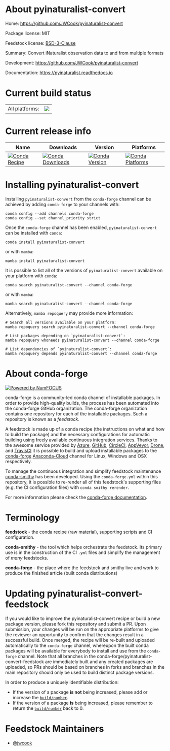 About pyinaturalist-convert
===========================

Home: https://github.com/JWCook/pyinaturalist-convert

Package license: MIT

Feedstock license: [BSD-3-Clause](https://github.com/conda-forge/pyinaturalist-convert-feedstock/blob/main/LICENSE.txt)

Summary: Convert iNaturalist observation data to and from multiple formats

Development: https://github.com/JWCook/pyinaturalist-convert

Documentation: https://pyinaturalist.readthedocs.io

Current build status
====================


<table><tr><td>All platforms:</td>
    <td>
      <a href="https://dev.azure.com/conda-forge/feedstock-builds/_build/latest?definitionId=13900&branchName=main">
        <img src="https://dev.azure.com/conda-forge/feedstock-builds/_apis/build/status/pyinaturalist-convert-feedstock?branchName=main">
      </a>
    </td>
  </tr>
</table>

Current release info
====================

| Name | Downloads | Version | Platforms |
| --- | --- | --- | --- |
| [![Conda Recipe](https://img.shields.io/badge/recipe-pyinaturalist--convert-green.svg)](https://anaconda.org/conda-forge/pyinaturalist-convert) | [![Conda Downloads](https://img.shields.io/conda/dn/conda-forge/pyinaturalist-convert.svg)](https://anaconda.org/conda-forge/pyinaturalist-convert) | [![Conda Version](https://img.shields.io/conda/vn/conda-forge/pyinaturalist-convert.svg)](https://anaconda.org/conda-forge/pyinaturalist-convert) | [![Conda Platforms](https://img.shields.io/conda/pn/conda-forge/pyinaturalist-convert.svg)](https://anaconda.org/conda-forge/pyinaturalist-convert) |

Installing pyinaturalist-convert
================================

Installing `pyinaturalist-convert` from the `conda-forge` channel can be achieved by adding `conda-forge` to your channels with:

```
conda config --add channels conda-forge
conda config --set channel_priority strict
```

Once the `conda-forge` channel has been enabled, `pyinaturalist-convert` can be installed with `conda`:

```
conda install pyinaturalist-convert
```

or with `mamba`:

```
mamba install pyinaturalist-convert
```

It is possible to list all of the versions of `pyinaturalist-convert` available on your platform with `conda`:

```
conda search pyinaturalist-convert --channel conda-forge
```

or with `mamba`:

```
mamba search pyinaturalist-convert --channel conda-forge
```

Alternatively, `mamba repoquery` may provide more information:

```
# Search all versions available on your platform:
mamba repoquery search pyinaturalist-convert --channel conda-forge

# List packages depending on `pyinaturalist-convert`:
mamba repoquery whoneeds pyinaturalist-convert --channel conda-forge

# List dependencies of `pyinaturalist-convert`:
mamba repoquery depends pyinaturalist-convert --channel conda-forge
```


About conda-forge
=================

[![Powered by
NumFOCUS](https://img.shields.io/badge/powered%20by-NumFOCUS-orange.svg?style=flat&colorA=E1523D&colorB=007D8A)](https://numfocus.org)

conda-forge is a community-led conda channel of installable packages.
In order to provide high-quality builds, the process has been automated into the
conda-forge GitHub organization. The conda-forge organization contains one repository
for each of the installable packages. Such a repository is known as a *feedstock*.

A feedstock is made up of a conda recipe (the instructions on what and how to build
the package) and the necessary configurations for automatic building using freely
available continuous integration services. Thanks to the awesome service provided by
[Azure](https://azure.microsoft.com/en-us/services/devops/), [GitHub](https://github.com/),
[CircleCI](https://circleci.com/), [AppVeyor](https://www.appveyor.com/),
[Drone](https://cloud.drone.io/welcome), and [TravisCI](https://travis-ci.com/)
it is possible to build and upload installable packages to the
[conda-forge](https://anaconda.org/conda-forge) [Anaconda-Cloud](https://anaconda.org/)
channel for Linux, Windows and OSX respectively.

To manage the continuous integration and simplify feedstock maintenance
[conda-smithy](https://github.com/conda-forge/conda-smithy) has been developed.
Using the ``conda-forge.yml`` within this repository, it is possible to re-render all of
this feedstock's supporting files (e.g. the CI configuration files) with ``conda smithy rerender``.

For more information please check the [conda-forge documentation](https://conda-forge.org/docs/).

Terminology
===========

**feedstock** - the conda recipe (raw material), supporting scripts and CI configuration.

**conda-smithy** - the tool which helps orchestrate the feedstock.
                   Its primary use is in the construction of the CI ``.yml`` files
                   and simplify the management of *many* feedstocks.

**conda-forge** - the place where the feedstock and smithy live and work to
                  produce the finished article (built conda distributions)


Updating pyinaturalist-convert-feedstock
========================================

If you would like to improve the pyinaturalist-convert recipe or build a new
package version, please fork this repository and submit a PR. Upon submission,
your changes will be run on the appropriate platforms to give the reviewer an
opportunity to confirm that the changes result in a successful build. Once
merged, the recipe will be re-built and uploaded automatically to the
`conda-forge` channel, whereupon the built conda packages will be available for
everybody to install and use from the `conda-forge` channel.
Note that all branches in the conda-forge/pyinaturalist-convert-feedstock are
immediately built and any created packages are uploaded, so PRs should be based
on branches in forks and branches in the main repository should only be used to
build distinct package versions.

In order to produce a uniquely identifiable distribution:
 * If the version of a package **is not** being increased, please add or increase
   the [``build/number``](https://docs.conda.io/projects/conda-build/en/latest/resources/define-metadata.html#build-number-and-string).
 * If the version of a package **is** being increased, please remember to return
   the [``build/number``](https://docs.conda.io/projects/conda-build/en/latest/resources/define-metadata.html#build-number-and-string)
   back to 0.

Feedstock Maintainers
=====================

* [@jwcook](https://github.com/jwcook/)

